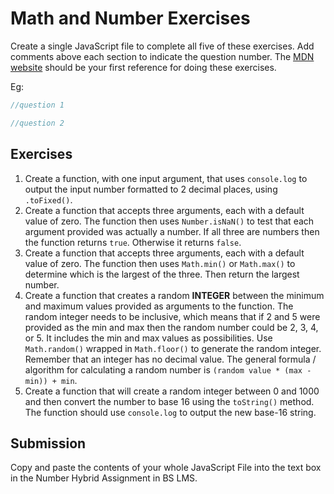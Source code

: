 # Math and Number Exercises

Create a single JavaScript file to complete all five of these exercises. Add comments above each section to indicate the question number. The [MDN website](https://developer.mozilla.org/en-US/docs/Web/JavaScript/Reference/Global_Objects/Number) should be your first reference for doing these exercises.

Eg:

```js
//question 1

//question 2
```

## Exercises

1. Create a function, with one input argument, that uses `console.log` to output the input number formatted to 2 decimal places, using `.toFixed()`.
2. Create a function that accepts three arguments, each with a default value of zero. The function then uses `Number.isNaN()` to test that each argument provided was actually a number. If all three are numbers then the function returns `true`. Otherwise it returns `false`.
3. Create a function that accepts three arguments, each with a default value of zero. The function then uses `Math.min()` or `Math.max()` to determine which is the largest of the three. Then return the largest number.
4. Create a function that creates a random **INTEGER** between the minimum and maximum values provided as arguments to the function. The random integer needs to be inclusive, which means that if 2 and 5 were provided as the min and max then the random number could be 2, 3, 4, or 5. It includes the min and max values as possibilities. Use `Math.random()` wrapped in `Math.floor()` to generate the random integer. Remember that an integer has no decimal value. The general formula / algorithm for calculating a random number is `(random value * (max - min)) + min`.
5. Create a function that will create a random integer between 0 and 1000 and then convert the number to base 16 using the `toString()` method. The function should use `console.log` to output the new base-16 string.

## Submission

Copy and paste the contents of your whole JavaScript File into the text box in the Number Hybrid Assignment in BS LMS.
